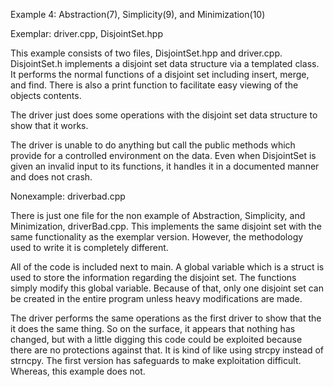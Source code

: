 Example 4: Abstraction(7), Simplicity(9), and Minimization(10) 


Exemplar: driver.cpp, DisjointSet.hpp

This example consists of two files, DisjointSet.hpp and driver.cpp. DisjointSet.h implements a disjoint set data structure via a templated class. It performs the normal functions of a disjoint set including insert, merge, and find. There is also a print function to facilitate easy viewing of the objects contents. 

The driver just does some operations with the disjoint set data structure to show that it works.

The driver is unable to do anything but call the public methods which provide for a controlled environment on the data. Even when DisjointSet is given an invalid input to its functions, it handles it in a documented manner and does not crash.

Nonexample: driverbad.cpp

There is just one file for the non example of Abstraction, Simplicity, and Minimization, driverBad.cpp. This implements the same disjoint set with the same functionality as the exemplar version. However, the methodology used to write it is completely different.

All of the code is included next to main. A global variable which is a struct is used to store the information regarding the disjoint set. The functions simply modify this global variable. Because of that, only one disjoint set can be created in the entire program unless heavy modifications are made.

The driver performs the same operations as the first driver to show that the it does the same thing. So on the surface, it appears that nothing has changed, but with a little digging this code could be exploited because there are no protections against that. It is kind of like using strcpy instead of strncpy. The first version has safeguards to make exploitation difficult. Whereas, this example does not.
